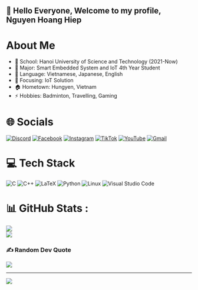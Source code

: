 ## 👋 Hello Everyone, Welcome to my profile, Nguyen Hoang Hiep

# About Me
- 🏫 School: Hanoi University of Science and Technology (2021-Now)
- 🌱 Major: Smart Embedded System and IoT 4th Year Student
- 💬 Language: Vietnamese, Japanese, English
- 🎯 Focusing: IoT Solution
- 🏠 Hometown: Hungyen, Vietnam
- ⚡ Hobbies: Badminton, Travelling, Gaming


# 🌐 Socials
[![Discord](https://img.shields.io/badge/Discord-%237289DA.svg?logo=discord&logoColor=white)](htttps://discord.gg/894443390031249438) 
[![Facebook](https://img.shields.io/badge/Facebook-%231877F2.svg?logo=Facebook&logoColor=white)](https://facebook.com/https://www.facebook.com/profile.php?id=100009669068016) 
[![Instagram](https://img.shields.io/badge/Instagram-%23E4405F.svg?logo=Instagram&logoColor=white)](https://instagram.com/https://www.instagram.com/wow_hip/) 
[![TikTok](https://img.shields.io/badge/TikTok-%23000000.svg?logo=TikTok&logoColor=white)](https://tiktok.com/@https://www.tiktok.com/@MS4wLjABAAAAt6BMwR_iZR4kBq8GY7KQ02KoViOtQxHupnePql8kkIZ8GKoP-ie4SZb-UvRdurFA?is_from_webapp=1&sender_device=pc) 
[![YouTube](https://img.shields.io/badge/YouTube-%23FF0000.svg?logo=YouTube&logoColor=white)](https://youtube.com/c/https://www.youtube.com/@hiepnguyenhoang8471) 
[![Gmail](https://img.shields.io/badge/Gmail-D14836?logo=gmail&logoColor=white)](mailto:kzhiep@gmail.com)
 
# 💻 Tech Stack
![C](https://img.shields.io/badge/c-%2300599C.svg?style=for-the-badge&logo=c&logoColor=white) 
![C++](https://img.shields.io/badge/c++-%2300599C.svg?style=for-the-badge&logo=c%2B%2B&logoColor=white) 
![LaTeX](https://img.shields.io/badge/latex-%23008080.svg?style=for-the-badge&logo=latex&logoColor=white) 
![Python](https://img.shields.io/badge/python-3670A0?style=for-the-badge&logo=python&logoColor=ffdd54) 
![Linux](https://img.shields.io/badge/linux-%23FCC624.svg?style=for-the-badge&logo=linux&logoColor=black) 
![Visual Studio Code](https://img.shields.io/badge/Visual%20Studio%20Code-%23007ACC.svg?style=for-the-badge&logo=visual-studio-code&logoColor=white)

# 📊 GitHub Stats :
![](https://github-readme-stats.vercel.app/api?username=Hiepnguyenhoang&theme=default&hide_border=false&include_all_commits=false&count_private=false)<br/>
![](https://github-readme-stats.vercel.app/api/top-langs/?username=Hiepnguyenhoang&theme=default&hide_border=false&include_all_commits=false&count_private=false&layout=compact)

### ✍️ Random Dev Quote
![](https://quotes-github-readme.vercel.app/api?type=horizontal&theme=default)

---
[![](https://visitcount.itsvg.in/api?id=Hiepnguyenhoang&icon=0&color=0)](https://visitcount.itsvg.in)
